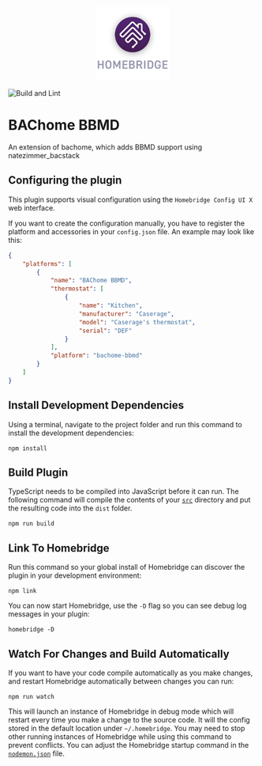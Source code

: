 
<p align="center">

<img src="https://github.com/homebridge/branding/raw/master/logos/homebridge-wordmark-logo-vertical.png" width="150">

</p>

![Build and Lint](https://github.com/Caserage/bachome/workflows/Build%20and%20Lint/badge.svg)

# BAChome BBMD

An extension of bachome, which adds BBMD support using natezimmer_bacstack

## Configuring the plugin

This plugin supports visual configuration using the `Homebridge Config UI X` web interface.

If you want to create the configuration manually, you have to register the platform and accessories in your `config.json` file. An example may look like this:

```json
{
    "platforms": [
        {
            "name": "BAChome BBMD",
            "thermostat": [
                {
                    "name": "Kitchen",
                    "manufacturer": "Caserage",
                    "model": "Caserage's thermostat",
                    "serial": "DEF"
                }
            ],
            "platform": "bachome-bbmd"
        }
    ]
}
```

## Install Development Dependencies

Using a terminal, navigate to the project folder and run this command to install the development dependencies:

```
npm install
```

## Build Plugin

TypeScript needs to be compiled into JavaScript before it can run. The following command will compile the contents of your [`src`](./src) directory and put the resulting code into the `dist` folder.

```
npm run build
```

## Link To Homebridge

Run this command so your global install of Homebridge can discover the plugin in your development environment:

```
npm link
```

You can now start Homebridge, use the `-D` flag so you can see debug log messages in your plugin:

```
homebridge -D
```

## Watch For Changes and Build Automatically

If you want to have your code compile automatically as you make changes, and restart Homebridge automatically between changes you can run:

```
npm run watch
```

This will launch an instance of Homebridge in debug mode which will restart every time you make a change to the source code. It will the config stored in the default location under `~/.homebridge`. You may need to stop other running instances of Homebridge while using this command to prevent conflicts. You can adjust the Homebridge startup command in the [`nodemon.json`](./nodemon.json) file.